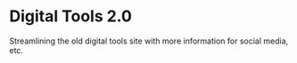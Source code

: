 # Digital Tools 2.0

Streamlining the old digital tools site with more information for social media, etc.
